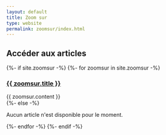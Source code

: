 ```yaml
---
layout: default
title: Zoom sur
type: website
permalink: zoomsur/index.html
---
```


<h2>Accéder aux articles</h2>

{%- if site.zoomsur -%}
{%- for zoomsur in site.zoomsur -%}
<section>
<h3><a href="/pages{{ zoomsur.url }}.html">{{ zoomsur.title }}</a></h3>
{{ zoomsur.content }}
</section>
{%- else -%}
<p>Aucun article n'est disponible pour le moment.</p>
{%- endfor -%}
{%- endif -%}
